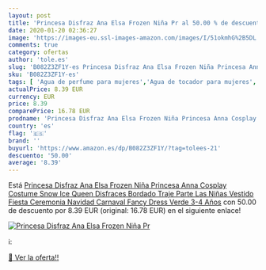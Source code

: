 ```yaml
---
layout: post
title: 'Princesa Disfraz Ana Elsa Frozen Niña Pr al 50.00 % de descuento'
date: 2020-01-20 02:36:27
image: 'https://images-eu.ssl-images-amazon.com/images/I/51okmhG%2B5DL._SL400_.jpg'
comments: true
category: ofertas
author: 'tole.es'
slug: 'B082Z3ZF1Y-es Princesa Disfraz Ana Elsa Frozen Niña Princesa Anna...'
sku: 'B082Z3ZF1Y-es'
tags: [ 'Agua de perfume para mujeres','Agua de tocador para mujeres','Almacenaje de adornos festivos','Almacenamiento y organización','Belleza','Fragancias para mujeres','Hogar y cocina','Juguetes','Juguetes electrónicos','Juguetes y juegos','Perfumes y fragancias','Productos para el cuidado de la piel','Sets y juegos para el cuidado de la piel','Videojuegos para niños','navidad', ]
actualPrice: 8.39 EUR
currency: EUR
price: 8.39
comparePrice: 16.78 EUR
prodname: 'Princesa Disfraz Ana Elsa Frozen Niña Princesa Anna Cosplay Costume Snow Ice Queen Disfraces Bordado Traje Parte Las Niñas Vestido Fiesta Ceremonia Navidad Carnaval Fancy Dress Verde 3-4 Años'
country: 'es'
flag: '🇪🇸'
brand: ''
buyurl: 'https://www.amazon.es/dp/B082Z3ZF1Y/?tag=tolees-21'
descuento: '50.00'
average: '8.39'
---
```


Está [Princesa Disfraz Ana Elsa Frozen Niña Princesa Anna Cosplay Costume Snow Ice Queen Disfraces Bordado Traje Parte Las Niñas Vestido Fiesta Ceremonia Navidad Carnaval Fancy Dress Verde 3-4 Años](https://www.amazon.es/dp/B082Z3ZF1Y/?tag=tolees-21) con 50.00 de descuento por 8.39 EUR (original: 16.78 EUR) en el siguiente enlace!

[![Princesa Disfraz Ana Elsa Frozen Niña Pr](https://images-eu.ssl-images-amazon.com/images/I/51okmhG%2B5DL._SL400_.jpg)](https://www.amazon.es/dp/B082Z3ZF1Y/?tag=tolees-21)

ℹ️:


[🛒 Ver la oferta!!](https://www.amazon.es/dp/B082Z3ZF1Y/?tag=tolees-21)
